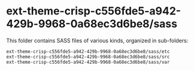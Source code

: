 # ext-theme-crisp-c556fde5-a942-429b-9968-0a68ec3d6be8/sass

This folder contains SASS files of various kinds, organized in sub-folders:

    ext-theme-crisp-c556fde5-a942-429b-9968-0a68ec3d6be8/sass/etc
    ext-theme-crisp-c556fde5-a942-429b-9968-0a68ec3d6be8/sass/src
    ext-theme-crisp-c556fde5-a942-429b-9968-0a68ec3d6be8/sass/var

